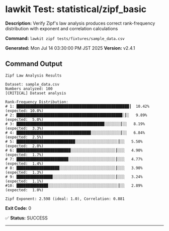 # lawkit Test: statistical/zipf_basic

**Description:** Verify Zipf's law analysis produces correct rank-frequency distribution with exponent and correlation calculations

**Command:** `lawkit zipf tests/fixtures/sample_data.csv`

**Generated:** Mon Jul 14 03:30:00 PM JST 2025
**Version:** v2.4.1

## Command Output

```
Zipf Law Analysis Results

Dataset: sample_data.csv
Numbers analyzed: 100
[CRITICAL] Dataset analysis

Rank-Frequency Distribution:
# 1: ██████████████████████████████████████████████████┃  10.42% (expected: 10.0%)
# 2: ███████████████████████████████████████████████░┃░   9.89% (expected:  5.0%)
# 3: ███████████████████████████████████████░░░░░░░┃░░   8.19% (expected:  3.3%)
# 4: █████████████████████████████████░░░░░░░░░░░░░┃░░   6.84% (expected:  2.5%)
# 5: ██████████████████████████░░░░░░░░░░░░░░░░░░░┃░░   5.50% (expected:  2.0%)
# 6: ████████████████████████░░░░░░░░░░░░░░░░░░░░┃░░░   4.90% (expected:  1.7%)
# 7: ███████████████████████░░░░░░░░░░░░░░░░░░░░░┃░░░   4.77% (expected:  1.4%)
# 8: ███████████████████░░░░░░░░░░░░░░░░░░░░░░░░░┃░░░   3.90% (expected:  1.3%)
# 9: ████████████████░░░░░░░░░░░░░░░░░░░░░░░░░░░░┃░░░   3.24% (expected:  1.1%)
#10: ██████████████░░░░░░░░░░░░░░░░░░░░░░░░░░░░░░░┃░░   2.89% (expected:  1.0%)

Zipf Exponent: 2.598 (ideal: 1.0), Correlation: 0.881
```

**Exit Code:** 0

✅ **Status:** SUCCESS

---